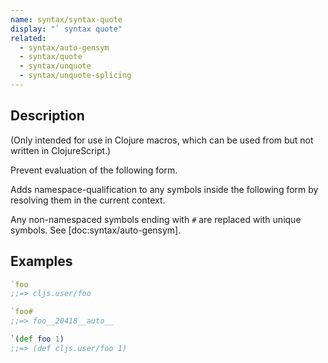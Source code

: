 ```yaml
---
name: syntax/syntax-quote
display: "` syntax quote"
related:
  - syntax/auto-gensym
  - syntax/quote
  - syntax/unquote
  - syntax/unquote-splicing
---
```


## Description

(Only intended for use in Clojure macros, which can be used from but not
written in ClojureScript.)

Prevent evaluation of the following form.

Adds namespace-qualification to any symbols inside the following form by
resolving them in the current context.

Any non-namespaced symbols ending with `#` are replaced with unique symbols.
See [doc:syntax/auto-gensym].


## Examples

```clj
`foo
;;=> cljs.user/foo

`foo#
;;=> foo__20418__auto__

`(def foo 1)
;;=> (def cljs.user/foo 1)
```
